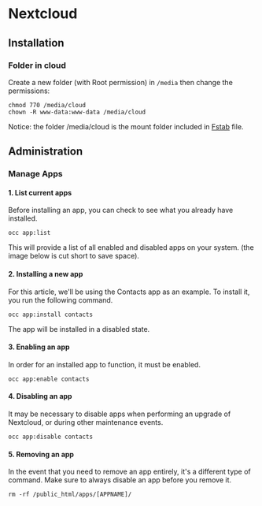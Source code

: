 # Nextcloud

## Installation

### Folder in cloud

Create a new folder (with Root permission) in `/media` then change the permissions:

```
chmod 770 /media/cloud
chown -R www-data:www-data /media/cloud
```

Notice: the folder /media/cloud is the mount folder included in [Fstab](../hardware/hard-disk.md#fstab-file) file.

## Administration

### Manage Apps

#### 1. List current apps

Before installing an app, you can check to see what you already have installed.

`occ app:list`

This will provide a list of all enabled and disabled apps on your system. (the image below is cut short to save space).

&#x20;

#### 2. Installing a new app

For this article, we'll be using the Contacts app as an example. To install it, you run the following command.

`occ app:install contacts`

The app will be installed in a disabled state.

&#x20;

#### 3. Enabling an app

In order for an installed app to function, it must be enabled.

`occ app:enable contacts`

&#x20;

#### 4. Disabling an app

It may be necessary to disable apps when performing an upgrade of Nextcloud, or during other maintenance events.

`occ app:disable contacts`

&#x20;

#### 5. Removing an app

In the event that you need to remove an app entirely, it's a different type of command. Make sure to always disable an app before you remove it.

`rm -rf /public_html/apps/[APPNAME]/`
